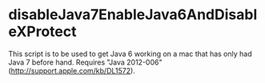 disableJava7EnableJava6AndDisableXProtect
=========================================

This script is to be used to get Java 6 working on a mac that has only had Java 7 before hand. Requires "Java 2012-006" (http://support.apple.com/kb/DL1572).